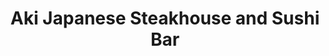 ---
layout: place
title: Aki Japanese Steakhouse and Sushi Bar
permalink: /pennsylvania/altoona/aki-japanese-steakhouse-and-sushi-bar.html
stateAbbr: PA
stateName: Pennsylvania
cityName: Altoona
seo:
  type: restaurant
  links: http://www.aki2118.com/
place_id: ChIJ49iN50CRy4kRAfhRX2QeDPI
photos:
  - name: >-
      places/ChIJ49iN50CRy4kRAfhRX2QeDPI/photos/AeeoHcJ9WK7uVh9unCkvEleX_NpMRpBO6neCj6vgz6I5R7Ln8vUHdrVIDZbdXQIbqFWvaOgRJZ9hRuu2j03x5f0BuVgt5ZS1lHUEukKHvmv4J94XvTBEnTqoaWs1cvz-4bWhB2-8zzRLc4IgBZlQY5c680WXoYg4OL8ID9J7n0IMkU2inPufcHi-Vg7UehZMwG3QSnT_SivLVhTCWVO9Oziv9BUHWiyPV5jfl1JscMnnVtSAJ2RSfWOQghPdaQhkq8W1o4a-d_56uhlE6tMAYhPWHMAtEeyrXgvJuU89skLNeeEHRfjeigBnmpaOGH_cwfOophxSdiUhHUZB4C5BOE1HqH6hQmhlXq4fynKQ1m5KryN_Ipsmh0XJ9Rle-4q2pMtCwnGbojQN3v0wr4CtSS2kVDF_3xbk0l5FOCMhmEK4syha3q7R
    widthPx: 4032
    heightPx: 3024
    authorAttributions:
      - displayName: Small Town Guy
        uri: https://maps.google.com/maps/contrib/107930744860058398556
        photoUri: >-
          https://lh3.googleusercontent.com/a-/ALV-UjXU34UNoUqt71cI2BgIwHL9yRKC8ms8_cRDdw1zSN1MsYb-MNK4Bg=s100-p-k-no-mo
    flagContentUri: >-
      https://www.google.com/local/imagery/report/?cb_client=maps_api_places.places_api&image_key=!1e10!2sCIHM0ogKEICAgICRyrqOjgE&hl=en-US
    googleMapsUri: >-
      https://www.google.com/maps/place//data=!3m4!1e2!3m2!1sCIHM0ogKEICAgICRyrqOjgE!2e10!4m2!3m1!1s0x89cb9140e78dd8e3:0xf20c1e645f51f801
  - name: >-
      places/ChIJ49iN50CRy4kRAfhRX2QeDPI/photos/AeeoHcL_VKBwmAGKdoxJMFruN90UeA1So_rVG4Tg0ERJuULrWIoF_LQy6toVQ7NphGxRRs6kezQG5eYFLQUoBzwd57WoIfgXsa1Ba03cFY7frPBsNqA5_vWEXsXn5SeIIVXKZUajO2tLfDXuqBL-B3dnqHl0LF2b9oduuiqstDgmRM12xr-NwaPsSR8y4qOu6Y06hUKjWKap5SgqoJ6d-sCMq2ZcY2N2ESnpg2Aidn5u3sJ9UwQVpVhhCtRU1XanUeFgY9wMgPgNRWgvYjg-NSaDn6K61DbZM5CrLamcjMFD8NAJA_Hwr-DrFLYyvH-xF9gz04feRMXcEO2VQr9JqYbsGdcLERjXPdHoNF4Qa0fjxzjfhAnBkCLA3dOI4-ET2Pd3kw7H4N0cECDT8yJrCMRRiwk_zt8GUdbT-sbQ5UX5lcMiyQ
    widthPx: 4000
    heightPx: 3000
    authorAttributions:
      - displayName: Allen Musselman
        uri: https://maps.google.com/maps/contrib/106563899868368410746
        photoUri: >-
          https://lh3.googleusercontent.com/a/ACg8ocK5E8BDTM1EASPFjWbSYw2y57RIvtNhjCD5-tJNs0UCggnbXQ=s100-p-k-no-mo
    flagContentUri: >-
      https://www.google.com/local/imagery/report/?cb_client=maps_api_places.places_api&image_key=!1e10!2sCIHM0ogKEICAgIDXwv2-Gg&hl=en-US
    googleMapsUri: >-
      https://www.google.com/maps/place//data=!3m4!1e2!3m2!1sCIHM0ogKEICAgIDXwv2-Gg!2e10!4m2!3m1!1s0x89cb9140e78dd8e3:0xf20c1e645f51f801
  - name: >-
      places/ChIJ49iN50CRy4kRAfhRX2QeDPI/photos/AeeoHcKstd0-GpGA0JmM3twaDpLrI_8IKFPgnuzmkdu25vn-z08Y-vsoYmaBgF552K7zL7NzfY2t2lZkDG-W8qTOVhX67Xe6GzmaXHFVv6ZUX6doyIbcgQWL-Zo72GNZxGd3J4dlVOd5FSod8KgxQMFv3z92k0nWRXHt46O8RqSM03st1zFyfjvAzMYCoaQCeTX19RZMQNVs4AqwN4aDA5lMvfPeGqaKd0BEtMYuiWvLNuXMZYThAHFECVJyimnYx_ClKxP--9vD_AgErrmxvYbZd_6Ot_BBJmi7syhRoC4l765bZ8T5VAuNA3EWVrd6hN2tTVpbS7OsPA4LgDZuqC3YQDMcKE0c6iWHTWV9lV75kAeUuv7dUIpgG3EcutMEJqSMhZh3N0ix5_WWSpOCWgFFgvJJWjJ8t8mC3ictDSg41qQ
    widthPx: 3024
    heightPx: 4032
    authorAttributions:
      - displayName: Kerrie McDermott
        uri: https://maps.google.com/maps/contrib/105858883488172230592
        photoUri: >-
          https://lh3.googleusercontent.com/a-/ALV-UjUH3nfTLj25fr9kqG9ybnihToJkh2w6Q63_29W7-ZLzQGnPd8yw=s100-p-k-no-mo
    flagContentUri: >-
      https://www.google.com/local/imagery/report/?cb_client=maps_api_places.places_api&image_key=!1e10!2sCIHM0ogKEICAgMCg4sCAXA&hl=en-US
    googleMapsUri: >-
      https://www.google.com/maps/place//data=!3m4!1e2!3m2!1sCIHM0ogKEICAgMCg4sCAXA!2e10!4m2!3m1!1s0x89cb9140e78dd8e3:0xf20c1e645f51f801
  - name: >-
      places/ChIJ49iN50CRy4kRAfhRX2QeDPI/photos/AeeoHcLKsa5syr5Py8knFggBOJh7JesFXY1c7staKjGuk-DVggUuzAUHHCFKKmJClc50jzd1JiWKFMBXcfBn9OgU13yU_4AHkd6g3bq6y1NtD2LRfGigTegHSDKIPqfU2RpdCZrvQH7-qIUgCaisrC0UTi1egFD6VA4jPzQ9EJSlzwuXHM6qxV8UoMcVquneBzdT8tOhSWFCpMuqKxNVumLI424GDLDfPJXDcgntt3VYr6bsktj0jA3VrN1c-j0CDxZXWI6Vr60WR5YLqj2cXIj-fCPKUX01wawbZiWk7_4mYcsywsITP8k17ajsar3OyzPUEUGfcLdYJVGSVussZf6Bn9K6UnOHp1CCryWxj91qnE3bBa6T3TrXcHdL-XSVCEdzKWXwvqgboShS0ioyLE0HGyVqmXVjIIuMrD8gaR8Rs9VEKRSX
    widthPx: 1944
    heightPx: 2592
    authorAttributions:
      - displayName: Michelle C. Vigeant-Haas
        uri: https://maps.google.com/maps/contrib/116242018508685364637
        photoUri: >-
          https://lh3.googleusercontent.com/a-/ALV-UjXR_k9GuZoqho_KXpCzNqc9nkWEbRLYw-wAQI1cy4siPwNipNjDMg=s100-p-k-no-mo
    flagContentUri: >-
      https://www.google.com/local/imagery/report/?cb_client=maps_api_places.places_api&image_key=!1e10!2sCIHM0ogKEICAgIDdicqx3QE&hl=en-US
    googleMapsUri: >-
      https://www.google.com/maps/place//data=!3m4!1e2!3m2!1sCIHM0ogKEICAgIDdicqx3QE!2e10!4m2!3m1!1s0x89cb9140e78dd8e3:0xf20c1e645f51f801
  - name: >-
      places/ChIJ49iN50CRy4kRAfhRX2QeDPI/photos/AeeoHcJrP1t_GIYQeXgV-vGOor38xeJlxOWDGb1RNKiZ-ltXkYi2GHYysIfPs-2D0N9Ma_tvzcdNZHHWoeYBBIALK2hBPOmRpoDfFQofmWGsHozpvD1UeBlNpkERb9LlPQnSwGVVFkmIFL7zxyUI37uQdH-iKv-WCqAiDGP-erbuFEhlXa6OjZteCDqKyF3yq15Tkbyn76hE0TaoYlJTJK4eJeA_KLy2T359KgYy4p7QpCY2axQDYFmeoisca5LMJSbfGwYsm7Y_AT780CMTiOVikyoJia_XbkAKXmXjsVBh4JH6a9hz-6kp3vanGbGC52DLgIRUqaLyhmgEsM9LmAwR0cvvkMIGgfidKsq024ocLua-JTtL88I9Ioknz3hB_LSKxvzT6VZJmZk33UcU3Y3c7Cegqh8IYR6qB66EC6nPjjRvNWrb
    widthPx: 3024
    heightPx: 4032
    authorAttributions:
      - displayName: Kerrie McDermott
        uri: https://maps.google.com/maps/contrib/105858883488172230592
        photoUri: >-
          https://lh3.googleusercontent.com/a-/ALV-UjUH3nfTLj25fr9kqG9ybnihToJkh2w6Q63_29W7-ZLzQGnPd8yw=s100-p-k-no-mo
    flagContentUri: >-
      https://www.google.com/local/imagery/report/?cb_client=maps_api_places.places_api&image_key=!1e10!2sCIHM0ogKEICAgMCg4sCA3AE&hl=en-US
    googleMapsUri: >-
      https://www.google.com/maps/place//data=!3m4!1e2!3m2!1sCIHM0ogKEICAgMCg4sCA3AE!2e10!4m2!3m1!1s0x89cb9140e78dd8e3:0xf20c1e645f51f801
  - name: >-
      places/ChIJ49iN50CRy4kRAfhRX2QeDPI/photos/AeeoHcL3B17FkqkGCe6FJpGnLLDUtYpHW3YTmCRwe7RoeJSHdr2iuIsl7f6GMumJCSk10duEkxc2GcsTatrAWDmKpJ8s2tQ9glg-KAnoUfDg9iL2QOXh-JTxlX7iZYEeLJoSOYpZ8HEOABfIGAs4Ozbyiwu3Edk5-xV-dhbb1u60tJVWVZiwcjt04hxk-VT_p2YiYIkLBN_D1bNltakzjFYhBnZeZYU9WEhM6FUBwSaCAuS_8cewoaqlvtYFsVFvou7WyC4HCMsbbIZWswwUVNemyL5KRERpJNV3onHZxovKr6p6QobJS9ec5zvNdAnRfDiV3cgONQ0cAjO6eq3kB0UZj7-uO1AdbszWzJoTQhvwPvTm5jRE6D9JIyg2Y8klp3NVXhPNrgAIXU6IHzjgDwv2B2XAZFL90j5saqIGSIGIS602Sg
    widthPx: 3600
    heightPx: 4800
    authorAttributions:
      - displayName: Amber Auberzinski
        uri: https://maps.google.com/maps/contrib/113210382437178731381
        photoUri: >-
          https://lh3.googleusercontent.com/a-/ALV-UjUWJ_r-GaaKjV2CiIuFSqJX5kd8Z9FianBdONem5dIk5Le87Xc9tA=s100-p-k-no-mo
    flagContentUri: >-
      https://www.google.com/local/imagery/report/?cb_client=maps_api_places.places_api&image_key=!1e10!2sCIHM0ogKEICAgICfoaHQUA&hl=en-US
    googleMapsUri: >-
      https://www.google.com/maps/place//data=!3m4!1e2!3m2!1sCIHM0ogKEICAgICfoaHQUA!2e10!4m2!3m1!1s0x89cb9140e78dd8e3:0xf20c1e645f51f801
  - name: >-
      places/ChIJ49iN50CRy4kRAfhRX2QeDPI/photos/AeeoHcK5dzvLWsC2lfvRIl_zQpM07HonDltDRzBvaVN-L5qcydfnG5x424OWVFiy1o0o40zh9EB2rPR_YdwYbQCSGruw_OJmcYCt5SUu69pRRGf-YSZuKFihBnVEJN9FDWnLX4An7RAXmmUAcW7jQcu2oTTRRJwP8_Ctj-04iWnJRMReRFewzbpHbExAmtH4JN5cGvl0VkGL2FuovlcRGojLQRpJKogmrCl9y0tZOu_5HH2v582f6Odi0yNON5MnQ13fdui0A410SfDpQrhcLvMKMRVWqS-UOLuh5G7s45QRpvDp8JmpVn3em5Wcs2P9Vt1lM7OwgUASXiTfVIoCrfrs9qy4cEjTC5uFMfgg1FfrHFV4TD4Gr-UGByDr2eW_55q0tZD4NXNwstUU_-HPwS_um09Sn_7uQcFyx5hD3jwXpLM
    widthPx: 4032
    heightPx: 3024
    authorAttributions:
      - displayName: Elizabeth Barr
        uri: https://maps.google.com/maps/contrib/114051681750179808568
        photoUri: >-
          https://lh3.googleusercontent.com/a-/ALV-UjXQp-IUYjkZjGYwM6puRf0fdvWH233f-mNobLseCJrtOwlqqGQI=s100-p-k-no-mo
    flagContentUri: >-
      https://www.google.com/local/imagery/report/?cb_client=maps_api_places.places_api&image_key=!1e10!2sCIHM0ogKEICAgID4mqv0Rw&hl=en-US
    googleMapsUri: >-
      https://www.google.com/maps/place//data=!3m4!1e2!3m2!1sCIHM0ogKEICAgID4mqv0Rw!2e10!4m2!3m1!1s0x89cb9140e78dd8e3:0xf20c1e645f51f801
  - name: >-
      places/ChIJ49iN50CRy4kRAfhRX2QeDPI/photos/AeeoHcIrK2SH0aAbfSOIQ6Cztvc4DYqKdRuSRE-PxZDeQlchcFNRezJ3GJeYG1yQ0hglHHyx0irtZEOxNFS0VosV5hEkQfCjpfQYdJvWs-A-2gFuOKUekOIchiWdNLNLv7MeomKMYGt85QcRITQs2V1xwpHeMh_KtOEd313w69nIowZ2UPihN4wOkYVnNaWXDlrmtBwpEcnMW9G82uefYmEJePdzB6Mi-NbKzZ5cYMVMyyL0ScwMfvogSBG6J5kgsANEACZ-eSYHYotamOvn6FPfVlA0qbSgpw6hrRbr9IRusm_95-BQby8pl0XcwBKYOcwntbG6kxAvge6AhQiAwMCM1kPVsEwbxfEd5JVs7IBLhPBi9X0bvnbQV7M7O1TdGFUX9z26z7Hxqi0f1UWhILReA45YLdkmMh5RSA54ljUkq2gC6fna
    widthPx: 3060
    heightPx: 4080
    authorAttributions:
      - displayName: Matthew Restauri
        uri: https://maps.google.com/maps/contrib/109646387151158386202
        photoUri: >-
          https://lh3.googleusercontent.com/a-/ALV-UjXLP6oBs0jC3K3XoclheV-NqzBIX47VQyAol01JZQwH3tOZ67KKKQ=s100-p-k-no-mo
    flagContentUri: >-
      https://www.google.com/local/imagery/report/?cb_client=maps_api_places.places_api&image_key=!1e10!2sCIHM0ogKEICAgICryaTX0gE&hl=en-US
    googleMapsUri: >-
      https://www.google.com/maps/place//data=!3m4!1e2!3m2!1sCIHM0ogKEICAgICryaTX0gE!2e10!4m2!3m1!1s0x89cb9140e78dd8e3:0xf20c1e645f51f801
  - name: >-
      places/ChIJ49iN50CRy4kRAfhRX2QeDPI/photos/AeeoHcIVAnYZSWJwjp3eYq8fylTVXX1Oja8rEaq1EXcqAzp0F3OKjxqSw4FYaiZDeeHHWHRRQlYiTeHNEMqfIH2wKhX-ntfAN4Db5j3ix95JqWvLTVCOb5M1NNfmcYHMcAmj-LXA8HxFywFP3sNVulNVFTHLvIbeAxp_XqZCq6Yb5H8mpyg32Xtt35Y43bYs7YRA2YVTFoDNM1El0MdyWL_ODUzi-6VMYqZB5dM-FYRmFvv7rCrfrV3TL4mbkbwwYfIzz648d8bg_NFh8gd_7dFysLFrNkz4Gq9ShfusRXmcWAjuCPCuirZhKVFCgxdSoOTuKqTaAErHNBv3sp3U84k8sT3-ClNmoV5pRcEv5_kG8M-SQYBh2kOpyZWChS6br8GMu8hweyohOc8Yv-g6UmRDKMtE0BVoNX5bJVufJOSfehHNic3z
    widthPx: 3000
    heightPx: 4000
    authorAttributions:
      - displayName: Sam Paule-Woytowiez
        uri: https://maps.google.com/maps/contrib/110050793254680481733
        photoUri: >-
          https://lh3.googleusercontent.com/a/ACg8ocIT0vCmdBviKPn_KLmXNGqu_9NjQaDUT-ZFWAkP_hwalwLo0fc=s100-p-k-no-mo
    flagContentUri: >-
      https://www.google.com/local/imagery/report/?cb_client=maps_api_places.places_api&image_key=!1e10!2sCIHM0ogKEICAgIDhoK-pxwE&hl=en-US
    googleMapsUri: >-
      https://www.google.com/maps/place//data=!3m4!1e2!3m2!1sCIHM0ogKEICAgIDhoK-pxwE!2e10!4m2!3m1!1s0x89cb9140e78dd8e3:0xf20c1e645f51f801
  - name: >-
      places/ChIJ49iN50CRy4kRAfhRX2QeDPI/photos/AeeoHcLDZ9AxD668LrdoZTe0uGVjumQFoaJCiTU2mbGs_rU50MD5X5NBV8Iyuo2fgKTmDP02sJe6V6BVYAOTMHCWjl7jFrUh1f3stfEdc3Sg97yqfNSP_nXrAyCg3Y_-LZLnikqEzVC8UUrH8AVHdPyrHUIWzhKWah-UJM-iH079PEXv9TZJ7roiXMW4OMr7FFXcZgsLiLA_yX0XKr00e9ljJs-NvL_STyiyoH8oNdXDVwbVdRTLUggXkdfRnFI8DIeZ45IErPyNVolcuj2-At2L5kktJemlCGfdWHap2-dq4iDe36OQZZZYKro_2F8jiZ3n5C428Z26XDbImF1-3es3Nmwaf-_THPCmX5TkVJDWQzb-74C8-cQxpjd1bNdLiCXGOrN2Gtt6MskHbIGKhX6b5ARRPHA5unB8L9EkcurEByclCQ
    widthPx: 3000
    heightPx: 4000
    authorAttributions:
      - displayName: Allen Musselman
        uri: https://maps.google.com/maps/contrib/106563899868368410746
        photoUri: >-
          https://lh3.googleusercontent.com/a/ACg8ocK5E8BDTM1EASPFjWbSYw2y57RIvtNhjCD5-tJNs0UCggnbXQ=s100-p-k-no-mo
    flagContentUri: >-
      https://www.google.com/local/imagery/report/?cb_client=maps_api_places.places_api&image_key=!1e10!2sCIHM0ogKEICAgIDVsYmBMg&hl=en-US
    googleMapsUri: >-
      https://www.google.com/maps/place//data=!3m4!1e2!3m2!1sCIHM0ogKEICAgIDVsYmBMg!2e10!4m2!3m1!1s0x89cb9140e78dd8e3:0xf20c1e645f51f801
address: 267 Park Hills Plaza, Altoona, PA 16602, USA
street: 267 Park Hills Plaza
city: Altoona
state: PA
zip: '16602'
country: USA
neighborhood: null
latitude: '40.471552'
longitude: '-78.404770'
accessibility_options:
  wheelchairAccessibleParking: true
  wheelchairAccessibleEntrance: true
  wheelchairAccessibleRestroom: true
  wheelchairAccessibleSeating: true
business_status: OPERATIONAL
name: Aki Japanese Steakhouse and Sushi Bar
google_maps_links:
  directionsUri: >-
    https://www.google.com/maps/dir//''/data=!4m7!4m6!1m1!4e2!1m2!1m1!1s0x89cb9140e78dd8e3:0xf20c1e645f51f801!3e0
  placeUri: https://maps.google.com/?cid=17441348873343858689
  writeAReviewUri: >-
    https://www.google.com/maps/place//data=!4m3!3m2!1s0x89cb9140e78dd8e3:0xf20c1e645f51f801!12e1
  reviewsUri: >-
    https://www.google.com/maps/place//data=!4m4!3m3!1s0x89cb9140e78dd8e3:0xf20c1e645f51f801!9m1!1b1
  photosUri: >-
    https://www.google.com/maps/place//data=!4m3!3m2!1s0x89cb9140e78dd8e3:0xf20c1e645f51f801!10e5
primary_type: Restaurant
opening_hours:
  regular: null
  current: null
secondary_opening_hours:
  regular:
    weekdayDescriptions: null
    type: null
  current:
    weekdayDescriptions: null
    type: null
phone: (814) 942-2118
price_level: PRICE_LEVEL_MODERATE
price_range: $20 &ndash; $30
rating: '4.5'
rating_count: 0
website: http://www.aki2118.com/
description: >-
  Discover Aki Japanese Steakhouse in Altoona, PA$$$Nestled in Altoona, PA, Aki
  Japanese Steakhouse and Sushi Bar offers a delightful blend of authentic
  Japanese flavors and modern ambiance, making it a go-to spot for sushi
  enthusiasts. This casual eatery specializes in fresh hibachi steaks and a
  variety of creative sushi rolls, complemented by a welcoming atmosphere that's
  perfect for family outings or quick meals. With its focus on high-quality
  ingredients and dramatic tableside grilling, visitors can enjoy generous
  portions that cater to both kids and adults, enhancing the overall dining
  experience. Accessibility features like wheelchair-friendly entrances add to
  the convenience, while options for beer and coffee make it ideal for those
  seeking sushi places near me that balance taste and comfort.
generative_summary: >-
  Discover Aki Japanese Steakhouse in Altoona, PA$$$Nestled in Altoona, PA, Aki
  Japanese Steakhouse and Sushi Bar offers a delightful blend of authentic
  Japanese flavors and modern ambiance, making it a go-to spot for sushi
  enthusiasts. This casual eatery specializes in fresh hibachi steaks and a
  variety of creative sushi rolls, complemented by a welcoming atmosphere that's
  perfect for family outings or quick meals. With its focus on high-quality
  ingredients and dramatic tableside grilling, visitors can enjoy generous
  portions that cater to both kids and adults, enhancing the overall dining
  experience. Accessibility features like wheelchair-friendly entrances add to
  the convenience, while options for beer and coffee make it ideal for those
  seeking sushi places near me that balance taste and comfort.
generative_disclosure: Summarized by AI using the Grok-3-Mini model.
reviews:
  - name: >-
      places/ChIJ49iN50CRy4kRAfhRX2QeDPI/reviews/ChdDSUhNMG9nS0VJQ0FnSUNmb2NIbWxBRRAB
    relativePublishTimeDescription: 3 months ago
    rating: 5
    text:
      text: >-
        The best place to go for birthdays and a good time with friends!
        Delicious food and you get a lot for what you pay. If you are new to
        sushi, get the 5th avenue roll!
      languageCode: en
    originalText:
      text: >-
        The best place to go for birthdays and a good time with friends!
        Delicious food and you get a lot for what you pay. If you are new to
        sushi, get the 5th avenue roll!
      languageCode: en
    authorAttribution:
      displayName: Amber Auberzinski
      uri: https://www.google.com/maps/contrib/113210382437178731381/reviews
      photoUri: >-
        https://lh3.googleusercontent.com/a-/ALV-UjUWJ_r-GaaKjV2CiIuFSqJX5kd8Z9FianBdONem5dIk5Le87Xc9tA=s128-c0x00000000-cc-rp-mo-ba3
    publishTime: '2024-12-29T20:02:17.590885Z'
    flagContentUri: >-
      https://www.google.com/local/review/rap/report?postId=ChdDSUhNMG9nS0VJQ0FnSUNmb2NIbWxBRRAB&d=17924085&t=1
    googleMapsUri: >-
      https://www.google.com/maps/reviews/data=!4m6!14m5!1m4!2m3!1sChdDSUhNMG9nS0VJQ0FnSUNmb2NIbWxBRRAB!2m1!1s0x89cb9140e78dd8e3:0xf20c1e645f51f801
  - name: >-
      places/ChIJ49iN50CRy4kRAfhRX2QeDPI/reviews/ChZDSUhNMG9nS0VJQ0FnSUNoNWFLNVJREAE
    relativePublishTimeDescription: a year ago
    rating: 4
    text:
      text: >-
        We have been coming here for at least 5 years and it is most of the time
        good. The waitress and waiters are always so nice. The sushi is most of
        the time very good. The hibachi is good. The bento boxes are okay. We
        did not like the pad Thai. It was kind of flavorless and they did not
        seem to care that we said that we didn’t like it. We always love the
        Philadelphia roll and the California roll. We also like the eel
        cucumber. The white tuna is a little less consistent, but when it is
        good, it is good.
      languageCode: en
    originalText:
      text: >-
        We have been coming here for at least 5 years and it is most of the time
        good. The waitress and waiters are always so nice. The sushi is most of
        the time very good. The hibachi is good. The bento boxes are okay. We
        did not like the pad Thai. It was kind of flavorless and they did not
        seem to care that we said that we didn’t like it. We always love the
        Philadelphia roll and the California roll. We also like the eel
        cucumber. The white tuna is a little less consistent, but when it is
        good, it is good.
      languageCode: en
    authorAttribution:
      displayName: Jenn Gray
      uri: https://www.google.com/maps/contrib/118174013090463322497/reviews
      photoUri: >-
        https://lh3.googleusercontent.com/a/ACg8ocLhhila3CsFOeglAeY7dRjToXTvputuLcjVDT8CER8XgnAcDA=s128-c0x00000000-cc-rp-mo-ba7
    publishTime: '2023-12-25T18:45:32.361251Z'
    flagContentUri: >-
      https://www.google.com/local/review/rap/report?postId=ChZDSUhNMG9nS0VJQ0FnSUNoNWFLNVJREAE&d=17924085&t=1
    googleMapsUri: >-
      https://www.google.com/maps/reviews/data=!4m6!14m5!1m4!2m3!1sChZDSUhNMG9nS0VJQ0FnSUNoNWFLNVJREAE!2m1!1s0x89cb9140e78dd8e3:0xf20c1e645f51f801
  - name: >-
      places/ChIJ49iN50CRy4kRAfhRX2QeDPI/reviews/ChZDSUhNMG9nS0VJQ0FnSURkaWNxeEhREAE
    relativePublishTimeDescription: a year ago
    rating: 5
    text:
      text: >-
        Outstanding sushi! Amazing quality ingredients, especially the raw fish
        and rice. Perfect thickness of rice on rolls (very thin). Pictured is
        the sushi for 2. Quality you would get in a highly rated restaurant in a
        big city! Don't let the poor curb appeal from the outside dissuade you.


        Beautiful decor and nice atmosphere. Very surprising they don't have a
        liquor license. People next to us ordered hibachi meals and the servings
        were huge. We could see the huge flames coming from the hibachi grills
        from where we were sitting across the restaurant.


        Only slightly disappointing was the vegetable tempura. The items were a
        bit greasy as they likely didn't cook at the right temperature. The
        quality for the sushi made up for it!
      languageCode: en
    originalText:
      text: >-
        Outstanding sushi! Amazing quality ingredients, especially the raw fish
        and rice. Perfect thickness of rice on rolls (very thin). Pictured is
        the sushi for 2. Quality you would get in a highly rated restaurant in a
        big city! Don't let the poor curb appeal from the outside dissuade you.


        Beautiful decor and nice atmosphere. Very surprising they don't have a
        liquor license. People next to us ordered hibachi meals and the servings
        were huge. We could see the huge flames coming from the hibachi grills
        from where we were sitting across the restaurant.


        Only slightly disappointing was the vegetable tempura. The items were a
        bit greasy as they likely didn't cook at the right temperature. The
        quality for the sushi made up for it!
      languageCode: en
    authorAttribution:
      displayName: Michelle C. Vigeant-Haas
      uri: https://www.google.com/maps/contrib/116242018508685364637/reviews
      photoUri: >-
        https://lh3.googleusercontent.com/a-/ALV-UjXR_k9GuZoqho_KXpCzNqc9nkWEbRLYw-wAQI1cy4siPwNipNjDMg=s128-c0x00000000-cc-rp-mo-ba4
    publishTime: '2024-02-24T18:28:08.729089Z'
    flagContentUri: >-
      https://www.google.com/local/review/rap/report?postId=ChZDSUhNMG9nS0VJQ0FnSURkaWNxeEhREAE&d=17924085&t=1
    googleMapsUri: >-
      https://www.google.com/maps/reviews/data=!4m6!14m5!1m4!2m3!1sChZDSUhNMG9nS0VJQ0FnSURkaWNxeEhREAE!2m1!1s0x89cb9140e78dd8e3:0xf20c1e645f51f801
  - name: >-
      places/ChIJ49iN50CRy4kRAfhRX2QeDPI/reviews/ChdDSUhNMG9nS0VJQ0FnSURIbWRidnR3RRAB
    relativePublishTimeDescription: 6 months ago
    rating: 5
    text:
      text: >-
        This place is a little gem.. not much to look at from the outside but
        inside is a different story. Kids love the hibachi and the sushi is
        delicious. You definitely get what you pay for and will leave with a box
        of your leftovers for later!
      languageCode: en
    originalText:
      text: >-
        This place is a little gem.. not much to look at from the outside but
        inside is a different story. Kids love the hibachi and the sushi is
        delicious. You definitely get what you pay for and will leave with a box
        of your leftovers for later!
      languageCode: en
    authorAttribution:
      displayName: Sandy Rhodes
      uri: https://www.google.com/maps/contrib/104022896846892177353/reviews
      photoUri: >-
        https://lh3.googleusercontent.com/a-/ALV-UjVPjJ9P1JRaHOPBo1tFe_D9YWn6m8uP8zRD_Klf0m02RXchtD0=s128-c0x00000000-cc-rp-mo-ba4
    publishTime: '2024-09-17T18:20:15.999655Z'
    flagContentUri: >-
      https://www.google.com/local/review/rap/report?postId=ChdDSUhNMG9nS0VJQ0FnSURIbWRidnR3RRAB&d=17924085&t=1
    googleMapsUri: >-
      https://www.google.com/maps/reviews/data=!4m6!14m5!1m4!2m3!1sChdDSUhNMG9nS0VJQ0FnSURIbWRidnR3RRAB!2m1!1s0x89cb9140e78dd8e3:0xf20c1e645f51f801
  - name: >-
      places/ChIJ49iN50CRy4kRAfhRX2QeDPI/reviews/ChdDSUhNMG9nS0VJQ0FnTUN3MjlyNW1RRRAB
    relativePublishTimeDescription: 3 weeks ago
    rating: 5
    text:
      text: >-
        It was an amazing experience. Was my first time having hibachi and I
        really enjoyed it!
      languageCode: en
    originalText:
      text: >-
        It was an amazing experience. Was my first time having hibachi and I
        really enjoyed it!
      languageCode: en
    authorAttribution:
      displayName: Angeline
      uri: https://www.google.com/maps/contrib/114869820612841385198/reviews
      photoUri: >-
        https://lh3.googleusercontent.com/a-/ALV-UjWjtfie2wvjAQEMgKPVnpKwqm-UiVPBA8OIwqWy6qKNRwJqYizOfg=s128-c0x00000000-cc-rp-mo
    publishTime: '2025-03-21T11:18:10.640825Z'
    flagContentUri: >-
      https://www.google.com/local/review/rap/report?postId=ChdDSUhNMG9nS0VJQ0FnTUN3MjlyNW1RRRAB&d=17924085&t=1
    googleMapsUri: >-
      https://www.google.com/maps/reviews/data=!4m6!14m5!1m4!2m3!1sChdDSUhNMG9nS0VJQ0FnTUN3MjlyNW1RRRAB!2m1!1s0x89cb9140e78dd8e3:0xf20c1e645f51f801
review_summary: >-
  What Guests Are Saying About This Spot$$$Folks rave about the outstanding
  sushi quality and fun hibachi experiences at this local favorite, often
  highlighting the fresh ingredients and generous servings that leave everyone
  satisfied. Many visitors appreciate the lively atmosphere that's great for
  celebrations or casual get-togethers, with consistent praise for rolls like
  the California style that deliver reliable flavors. While some note that
  certain dishes like tempura might vary in crispness, the overall value and
  portions more than make up for it, making it a solid choice for families and
  groups. Overall, diners find it a welcoming place for trying new Japanese
  options, with the excitement of the grills adding to the enjoyment without any
  major drawbacks. If you're on the hunt for top-rated sushi near me, this spot
  consistently delivers a memorable meal that's worth the visit.
review_disclosure: Summarized by AI using the Grok-3-Mini model.
parking_options:
  freeParkingLot: true
  freeStreetParking: true
  valetParking: false
payment_options:
  acceptsCreditCards: true
  acceptsDebitCards: true
  acceptsCashOnly: false
  acceptsNfc: true
allow_dogs: null
curbside_pickup: null
delivery: true
dine_in: true
good_for_children: true
good_for_groups: true
good_for_sports: false
live_music: false
menu_for_children: true
outdoor_seating: null
reservable: true
restroom: true
serves_beer: true
serves_breakfast: false
serves_brunch: null
serves_cocktails: null
serves_coffee: true
serves_dinner: true
serves_dessert: true
serves_lunch: true
serves_vegetarian_food: null
serves_wine: null
takeout: true
update_category: pro
places_description: >-
  Sushi & dramatic tableside teppanyaki-grill dishes in a relaxed restaurant
  with modern decor.

---